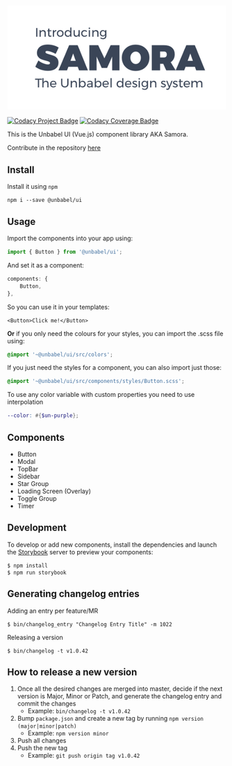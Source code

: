 ![Samora Design System](assets/samora-design-system.png)


[![Codacy Project Badge](https://api.codacy.com/project/badge/Grade/ea4b54e307344256a5bd0e60fc3a402a)](https://www.codacy.com/app/unbabel/ui)
[![Codacy Coverage Badge](https://api.codacy.com/project/badge/Coverage/ea4b54e307344256a5bd0e60fc3a402a)](https://www.codacy.com/app/unbabel/ui)

This is the Unbabel UI (Vue.js) component library AKA Samora.

Contribute in the repository [here](https://github.com/Unbabel/ui)

## Install
Install it using `npm`

```shell
npm i --save @unbabel/ui
```

## Usage
Import the components into your app using:

```javascript
import { Button } from '@unbabel/ui';
```

And set it as a component:
```javascript
components: {
	Button,
},
```

So you can use it in your templates:
```vue
<Button>Click me!</Button>
```

**Or** if you only need the colours for your styles, you can import the .scss file using:

```scss
@import '~@unbabel/ui/src/colors';
```

If you just need the styles for a component, you can also import just those:

```scss
@import '~@unbabel/ui/src/components/styles/Button.scss';
```

To use any color variable with custom properties you need to use interpolation

```scss
--color: #{$un-purple};
```

## Components
- Button
- Modal
- TopBar
- Sidebar
- Star Group
- Loading Screen (Overlay)
- Toggle Group
- Timer

## Development
To develop or add new components, install the dependencies and launch the [Storybook](https://storybook.js.org/basics/guide-vue/) server to preview your components:

```shell
$ npm install
$ npm run storybook
```

## Generating changelog entries

Adding an entry per feature/MR

```shell
$ bin/changelog_entry "Changelog Entry Title" -m 1022
```

Releasing a version

```shell
$ bin/changelog -t v1.0.42
```

## How to release a new version

1. Once all the desired changes are merged into master, decide if the next version is Major, Minor or Patch, and generate the changelog entry and commit the changes
    - Example: `bin/changelog -t v1.0.42`
2. Bump `package.json` and create a new tag by running `npm version (major|minor|patch)`
    - Example: `npm version minor`
3. Push all changes
4. Push the new tag
    - Example: `git push origin tag v1.0.42`